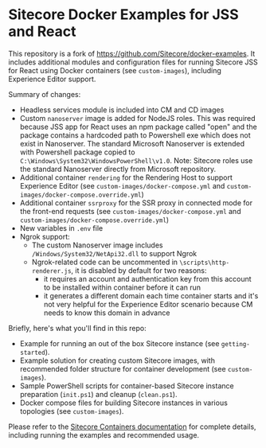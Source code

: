 # Sitecore Docker Examples for JSS and React

This repository is a fork of https://github.com/Sitecore/docker-examples. It includes additional modules and configuration files for running Sitecore JSS for React using Docker containers (see `custom-images`), including Experience Editor support.

Summary of changes:
* Headless services module is included into CM and CD images
* Custom `nanoserver` image is added for NodeJS roles. This was required because JSS app for React uses an npm package called "open" and the package contains a hardcoded path to Powershell exe which does not exist in Nanoserver. The standard Microsoft Nanoserver is extended with Powershell package copied to `C:\Windows\System32\WindowsPowerShell\v1.0`.
Note: Sitecore roles use the standard Nanoserver directly from Microsoft repository.
* Additional container `rendering` for the Rendering Host to support Experience Editor (see `custom-images/docker-compose.yml` and `custom-images/docker-compose.override.yml`)
* Additional container `ssrproxy` for the SSR proxy in connected mode  for the front-end requests (see `custom-images/docker-compose.yml` and `custom-images/docker-compose.override.yml`)
* New variables in `.env` file
* Ngrok support:
    * The custom Nanoserver image includes `/Windows/System32/NetApi32.dll` to support Ngrok
    * Ngrok-related code can be uncommented in `\scripts\http-renderer.js`, it is disabled by default for two reasons:
        * it requires an account and authentication key from this account to be installed within container before it can run
        * it generates a different domain each time container starts and it's not very helpful for the Experience Editor scenario because CM needs to know this domain in advance

Briefly, here's what you'll find in this repo:

* Example for running an out of the box Sitecore instance (see `getting-started`).
* Example solution for creating custom Sitecore images, with recommended folder structure for container development (see `custom-images`).
* Sample PowerShell scripts for container-based Sitecore instance preparation (`init.ps1`) and cleanup (`clean.ps1`).
* Docker compose files for building Sitecore instances in various topologies (see `custom-images`).

Please refer to the [Sitecore Containers documentation](https://containers.doc.sitecore.com/) for complete details, including running the examples and recommended usage.
